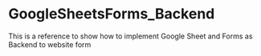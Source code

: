 # GoogleSheetsForms_Backend
This is a reference to show how to implement Google Sheet and Forms as Backend to website form
